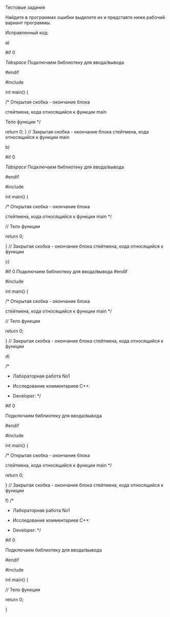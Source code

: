 Тестовые задания

Найдите в программах ошибки выделите их и представте ниже рабочий вариант программы.

Исправленный код:

a)

#if 0 

*Tabspace* Подключаем библиотеку для ввода/вывода

#endif

#include <iostream>

int main() {

  /* Открытая скобка - окончание блока
 
  стейтмена, кода относящийся к функции main 
 
  Тело функции
  */
  
  return 0;
} // Закрытая скобка - окончание блока стейтмена, кода относящийся к функции main 

b)

#if 0 

*Tabspace* Подключаем библиотеку для ввода/вывода

#endif

#include <iostream>

int main() {
 
  /* Открытая скобка - окончание блока
  
  стейтмена, кода относящийся к функции main */
  
  // Тело функции
  
  return 0;
  
} // Закрытая скобка - окончание блока стейтмена, кода относящийся к функции

c)

#if 0 
  Подключаем библиотеку для ввода/вывода
#endif

#include <iostream>

int main() {

  /* Открытая скобка - окончание блока
  
   стейтмена, кода относящийся к функции main */
   
  // Тело функции
  
  return 0;
  
} //  Закрытая скобка - окончание блока стейтмена, кода относящийся к функции 

d)

/*

* Лабораторная работа No1

* Исследование комментариев С++:

* Developer:
*/

#if 0

  Подключаем библиотеку для ввода/вывода

#endif

#include <iostream>

int main() { 
  
  /* Открытая скобка - окончание блока
  
  стейтмена, кода относящийся к функции main */
  
  return 0;
  
} // Закрытая скобка - окончание блока стейтмена, кода относящийся к функции


f)
/*

* Лабораторная работа No1
  
* Исследование комментариев С++:

* Developer:
*/

#if 0 

  Подключаем библиотеку для ввода/вывода

#endif

#include <iostream>

int main() {

 // Тело функции
 
 return 0;
 
} 
